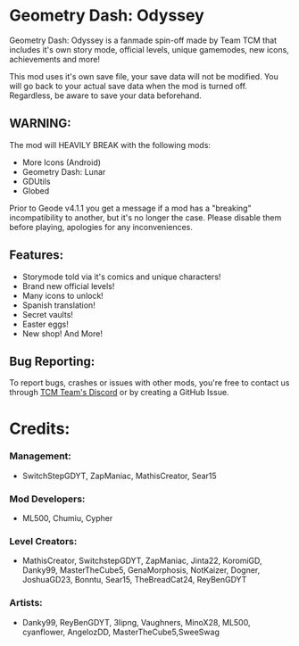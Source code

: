 # Geometry Dash: <cr>O</c><co>d</c><cy>y</c><cg>s</c><cj>s</c><cb>e</c><cp>y</c>

Geometry Dash: Odyssey is a fanmade spin-off made by Team TCM that includes it's own story mode, official levels, unique gamemodes, new icons, achievements and more!

This mod uses it's own save file, your save data will not be modified. You will go back to your actual save data when the mod is turned off. Regardless, be aware to save your data beforehand.

## <cr>WARNING:</c>
The mod will <cr>HEAVILY BREAK</c> with the following mods:

- More Icons (Android)
- Geometry Dash: Lunar
- GDUtils
- Globed

Prior to <cy>Geode v4.1.1</c> you get a message if a mod has a "breaking" incompatibility to another, but it's no longer the case. Please disable them before playing, apologies for any inconveniences.

## **Features**:

- Storymode told via it's comics and unique characters!
- Brand new official levels!
- Many icons to unlock!
- Spanish translation!
- Secret vaults!
- Easter eggs!
- New shop!
And More!

## **Bug Reporting**:

To report bugs, crashes or issues with other mods, you're free to contact us through [TCM Team's Discord](https://discord.gg/PNPrR4DEbw) or by creating a GitHub Issue.

# **Credits**:

### <cy>Management</c>:

* SwitchStepGDYT, ZapManiac, MathisCreator, Sear15

### <cb>Mod Developers</c>:

* ML500, Chumiu, Cypher

### <cg>Level Creators</c>:

* MathisCreator, SwitchstepGDYT, ZapManiac, Jinta22, KoromiGD, Danky99, MasterTheCube5, GenaMorphosis, NotKaizer, Dogner, JoshuaGD23, Bonntu, Sear15, TheBreadCat24, ReyBenGDYT

### <cp>Artists</c>:

* Danky99, ReyBenGDYT, 3lipng, Vaughners, MinoX28, ML500, cyanflower, AngelozDD, MasterTheCube5,SweeSwag